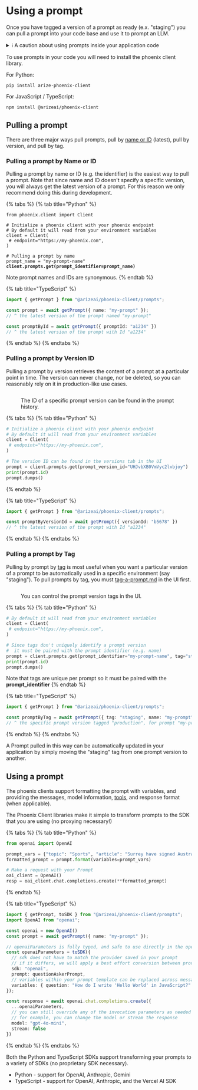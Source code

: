 # Using a prompt

Once you have tagged a version of a prompt as ready (e.x. "staging") you can pull a prompt into your code base and use it to prompt an LLM.

<details>

<summary>ℹ️ A caution about using prompts inside your application code</summary>

When integrating Phoenix prompts into your application, it's important to understand that prompts are treated as code and are stored externally from your primary codebase. This architectural decision introduces several considerations:

#### Key Implementation Impacts

* Network dependencies for prompt retrieval
* Additional debugging complexity
* External system dependencies

#### Current Status

The Phoenix team is actively implementing safeguards to minimize these risks through:

* Caching mechanisms
* Fallback systems

#### Best Practices

If you choose to implement Phoenix prompts in your application, ensure you:

1. Implement robust caching strategies
2. Develop comprehensive fallback mechanisms
3. Consider the impact on your application's reliability requirements

If you have any feedback on the above improvements, please let us know [https://github.com/Arize-ai/phoenix/issues/6290](https://github.com/Arize-ai/phoenix/issues/6290)

</details>



To use prompts in your code you will need to install the phoenix client library.

For Python:

```
pip install arize-phoenix-client
```

For JavaScript / TypeScript:

```
npm install @arizeai/phoenix-client
```

## Pulling a prompt

There are three major ways pull prompts,  pull by [name or ID](using-a-prompt.md#pulling-a-prompt-by-name-or-id) (latest), pull by version, and pull by tag.&#x20;

### Pulling a prompt by Name or ID

Pulling a prompt by name or ID (e.g. the identifier) is the easiest way to pull a prompt. Note that since name and ID doesn't specify a specific version, you will always get the latest version of a prompt. For this reason we only recommend doing this during development.

{% tabs %}
{% tab title="Python" %}
<pre class="language-python"><code class="lang-python">from phoenix.client import Client

# Initialize a phoenix client with your phoenix endpoint
# By default it will read from your environment variables
client = Client(
 # endpoint="https://my-phoenix.com",
)

# Pulling a prompt by name
prompt_name = "my-prompt-name"
<strong>client.prompts.get(prompt_identifier=prompt_name)
</strong></code></pre>

Note prompt names and IDs are synonymous.
{% endtab %}

{% tab title="TypeScript" %}
```typescript
import { getPrompt } from "@arizeai/phoenix-client/prompts";

const prompt = await getPrompt({ name: "my-prompt" });
// ^ the latest version of the prompt named "my-prompt"

const promptById = await getPrompt({ promptId: "a1234" })
// ^ the latest version of the prompt with Id "a1234"
```
{% endtab %}
{% endtabs %}

### Pulling a prompt by Version ID

Pulling a prompt by version retrieves the content of a prompt at a particular point in time. The version can never change, nor be deleted, so you can reasonably rely on it in production-like use cases.

<figure><img src="https://storage.googleapis.com/arize-phoenix-assets/assets/images/prompt_version_id.png" alt=""><figcaption><p>The ID of a specific prompt version can be found in the prompt history.</p></figcaption></figure>

{% tabs %}
{% tab title="Python" %}
```python
# Initialize a phoenix client with your phoenix endpoint
# By default it will read from your environment variables
client = Client(
 # endpoint="https://my-phoenix.com",
)

# The version ID can be found in the versions tab in the UI
prompt = client.prompts.get(prompt_version_id="UHJvbXB0VmVyc2lvbjoy")
print(prompt.id)
prompt.dumps()
```
{% endtab %}

{% tab title="TypeScript" %}
```typescript
import { getPrompt } from "@arizeai/phoenix-client/prompts";

const promptByVersionId = await getPrompt({ versionId: "b5678" })
// ^ the latest version of the prompt with Id "a1234"
```
{% endtab %}
{% endtabs %}

### Pulling a prompt by Tag

Pulling by prompt by [tag](https://app.gitbook.com/s/fqGNxHHFrgwnCxgUBNsJ/prompt-engineering/prompts-concepts#prompt-version-tag) is most useful when you want a particular version of a prompt to be automatically used in a specific environment (say "staging").  To pull prompts by tag, you must [tag-a-prompt.md](tag-a-prompt.md "mention") in the UI first.

<figure><img src="https://storage.googleapis.com/arize-phoenix-assets/assets/images/prompt_version_tagging.png" alt=""><figcaption><p>You can control the prompt version tags in the UI.</p></figcaption></figure>

{% tabs %}
{% tab title="Python" %}
```python
# By default it will read from your environment variables
client = Client(
 # endpoint="https://my-phoenix.com",
)

# Since tags don't uniquely identify a prompt version 
#  it must be paired with the prompt identifier (e.g. name)
prompt = client.prompts.get(prompt_identifier="my-prompt-name", tag="staging")
print(prompt.id)
prompt.dumps()
```

Note that tags are unique per prompt so it must be paired with the **prompt\_identifier**
{% endtab %}

{% tab title="TypeScript" %}
```typescript
import { getPrompt } from "@arizeai/phoenix-client/prompts";

const promptByTag = await getPrompt({ tag: "staging", name: "my-prompt" });
// ^ the specific prompt version tagged "production", for prompt "my-prompt"
```
{% endtab %}
{% endtabs %}

A Prompt pulled in this way can be automatically updated in your application by simply moving the "staging" tag from one prompt version to another.

## Using a prompt

The phoenix clients support formatting the prompt with variables, and providing the messages, model information, [tools](https://app.gitbook.com/s/fqGNxHHFrgwnCxgUBNsJ/prompt-engineering/prompts-concepts#tools), and response format (when applicable).

The Phoenix Client libraries make it simple to transform prompts to the SDK that you are using (no proxying necessary!)

{% tabs %}
{% tab title="Python" %}
```python
from openai import OpenAI

prompt_vars = {"topic": "Sports", "article": "Surrey have signed Australia all-rounder Moises Henriques for this summer's NatWest T20 Blast. Henriques will join Surrey immediately after the Indian Premier League season concludes at the end of next month and will be with them throughout their Blast campaign and also as overseas cover for Kumar Sangakkara - depending on the veteran Sri Lanka batsman's Test commitments in the second half of the summer. Australian all-rounder Moises Henriques has signed a deal to play in the T20 Blast for Surrey . Henriques, pictured in the Big Bash (left) and in ODI action for Australia (right), will join after the IPL . Twenty-eight-year-old Henriques, capped by his country in all formats but not selected for the forthcoming Ashes, said: 'I'm really looking forward to playing for Surrey this season. It's a club with a proud history and an exciting squad, and I hope to play my part in achieving success this summer. 'I've seen some of the names that are coming to England to be involved in the NatWest T20 Blast this summer, so am looking forward to testing myself against some of the best players in the world.' Surrey director of cricket Alec Stewart added: 'Moises is a fine all-round cricketer and will add great depth to our squad.'"}
formatted_prompt = prompt.format(variables=prompt_vars)

# Make a request with your Prompt
oai_client = OpenAI()
resp = oai_client.chat.completions.create(**formatted_prompt)
```
{% endtab %}

{% tab title="TypeScript" %}
```typescript
import { getPrompt, toSDK } from "@arizeai/phoenix-client/prompts";
import OpenAI from "openai";

const openai = new OpenAI()
const prompt = await getPrompt({ name: "my-prompt" });

// openaiParameters is fully typed, and safe to use directly in the openai client
const openaiParameters = toSDK({
  // sdk does not have to match the provider saved in your prompt
  // if it differs, we will apply a best effort conversion between providers automatically
  sdk: "openai",
  prompt: questionAskerPrompt,
  // variables within your prompt template can be replaced across messages
  variables: { question: "How do I write 'Hello World' in JavaScript?" }
});

const response = await openai.chat.completions.create({
  ...openaiParameters,
  // you can still override any of the invocation parameters as needed
  // for example, you can change the model or stream the response
  model: "gpt-4o-mini",
  stream: false
})
```
{% endtab %}
{% endtabs %}

Both the Python and TypeScript SDKs support transforming your prompts to a variety of SDKs (no proprietary SDK necessary).

* Python - support for OpenAI, Anthropic, Gemini
* TypeScript -  support for OpenAI, Anthropic, and the Vercel AI SDK



